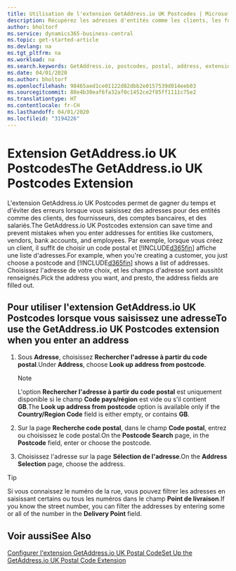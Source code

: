 ```yaml
---
title: Utilisation de l'extension GetAddress.io UK Postcodes | Microsoft Docs
description: Récupérez les adresses d'entités comme les clients, les fournisseurs, les salariés, et les banques du Royaume-Uni auprès du service GetAddress.io.
author: bholtorf
ms.service: dynamics365-business-central
ms.topic: get-started-article
ms.devlang: na
ms.tgt_pltfrm: na
ms.workload: na
ms.search.keywords: GetAddress.io, postcodes, postal, address, extension
ms.date: 04/01/2020
ms.author: bholtorf
ms.openlocfilehash: 98465aed1ce01122d82dbb2e0157539d014eeb03
ms.sourcegitcommit: 88e4b30eaf6fa32af0c1452ce2f85ff1111c75e2
ms.translationtype: HT
ms.contentlocale: fr-CH
ms.lasthandoff: 04/01/2020
ms.locfileid: "3194226"
---
```

# <a name="the-getaddressio-uk-postcodes-extension"></a><span data-ttu-id="319e8-103">Extension GetAddress.io UK Postcodes</span><span class="sxs-lookup"><span data-stu-id="319e8-103">The GetAddress.io UK Postcodes Extension</span></span>
<span data-ttu-id="319e8-104">L'extension GetAddress.io UK Postcodes permet de gagner du temps et d'éviter des erreurs lorsque vous saisissez des adresses pour des entités comme des clients, des fournisseurs, des comptes bancaires, et des salariés.</span><span class="sxs-lookup"><span data-stu-id="319e8-104">The GetAddress.io UK Postcodes extension can save time and prevent mistakes when you enter addresses for entities like customers, vendors, bank accounts, and employees.</span></span> <span data-ttu-id="319e8-105">Par exemple, lorsque vous créez un client, il suffit de choisir un code postal et [!INCLUDE[d365fin](includes/d365fin_md.md)] affiche une liste d'adresses.</span><span class="sxs-lookup"><span data-stu-id="319e8-105">For example, when you're creating a customer, you just choose a postcode and [!INCLUDE[d365fin](includes/d365fin_md.md)] shows a list of addresses.</span></span> <span data-ttu-id="319e8-106">Choisissez l'adresse de votre choix, et les champs d'adresse sont aussitôt renseignés.</span><span class="sxs-lookup"><span data-stu-id="319e8-106">Pick the address you want, and presto, the address fields are filled out.</span></span>  

## <a name="to-use-the-getaddressio-uk-postcodes-extension-when-you-enter-an-address"></a><span data-ttu-id="319e8-107">Pour utiliser l'extension GetAddress.io UK Postcodes lorsque vous saisissez une adresse</span><span class="sxs-lookup"><span data-stu-id="319e8-107">To use the GetAddress.io UK Postcodes extension when you enter an address</span></span>
1. <span data-ttu-id="319e8-108">Sous **Adresse**, choisissez **Rechercher l'adresse à partir du code postal**.</span><span class="sxs-lookup"><span data-stu-id="319e8-108">Under **Address**, choose **Look up address from postcode**.</span></span>  

    > [!NOTE]  
    >   <span data-ttu-id="319e8-109">L'option **Rechercher l'adresse à partir du code postal** est uniquement disponible si le champ **Code pays/région** est vide ou s'il contient **GB**.</span><span class="sxs-lookup"><span data-stu-id="319e8-109">The **Look up address from postcode** option is available only if the **Country/Region Code** field is either empty, or contains **GB**.</span></span>
2. <span data-ttu-id="319e8-110">Sur la page **Recherche code postal**, dans le champ **Code postal**, entrez ou choisissez le code postal.</span><span class="sxs-lookup"><span data-stu-id="319e8-110">On the **Postcode Search** page, in the **Postcode** field, enter or choose the postcode.</span></span>  
3. <span data-ttu-id="319e8-111">Choisissez l'adresse sur la page **Sélection de l'adresse**.</span><span class="sxs-lookup"><span data-stu-id="319e8-111">On the **Address Selection** page, choose the address.</span></span>  

> [!TIP]  
>   <span data-ttu-id="319e8-112">Si vous connaissez le numéro de la rue, vous pouvez filtrer les adresses en saisissant certains ou tous les numéros dans le champ **Point de livraison**.</span><span class="sxs-lookup"><span data-stu-id="319e8-112">If you know the street number, you can filter the addresses by entering some or all of the number in the **Delivery Point** field.</span></span>


## <a name="see-also"></a><span data-ttu-id="319e8-113">Voir aussi</span><span class="sxs-lookup"><span data-stu-id="319e8-113">See Also</span></span>
[<span data-ttu-id="319e8-114">Configurer l'extension GetAddress.io UK Postal Code</span><span class="sxs-lookup"><span data-stu-id="319e8-114">Set Up the GetAddress.io UK Postal Code Extension</span></span>](LocalFunctionality/UnitedKingdom/uk-setup-postal-code-service.md)
